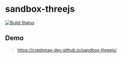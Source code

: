 # sandbox-threejs

[![Build Status](https://www.travis-ci.com/crashmax-dev/sandbox-threejs.svg?branch=master)](https://www.travis-ci.com/crashmax-dev/sandbox-threejs)

## Demo

> https://crashmax-dev.github.io/sandbox-threejs/